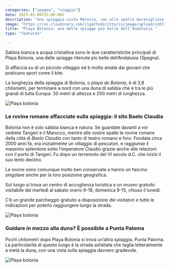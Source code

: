 ```yaml
---
categories: ["spagna", "viaggio"]
date: 2023-01-09T23:00:00Z
description: "Una spiaggia vista Marocco, con alle spalle meravigliose rovine romane. "
image: "https://res.cloudinary.com/ilgattodicitturin/image/upload/v1673346825/Articoli/IMG_4901_pnatcv.heic"
title: "Playa Bolonia: una delle spiagge più belle dell’Andalusia "
type: "featured"

---
```


Sabbia bianca e acqua cristallina sono le due caratteristiche principali di Playa Bolonia, una delle spiagge ritenute più belle dell’Andalusia (Spagna).

Si affaccia su di un piccolo villaggio ed è molto amata dai giovani che praticano sport come il kite.

La lunghezza della spiaggia di Bolonia, o _playa de Bolonia_, è di 3,8 chilometri, per terminare a nord con una duna di sabbia che è tra le più grandi di tutta Europa: 30 metri di altezza e 200 metri di lunghezza.

![Playa bolonia](https://res.cloudinary.com/ilgattodicitturin/image/upload/v1673346825/Articoli/IMG_4901_pnatcv.heic)

### **Le rovine romane affacciate sulla spiaggia: il sito Baelo Claudia**

Bolonia non è solo sabbia bianca e natura. Se guardate davanti a voi vedrete Tangeri e il Marocco, mentre alle vostre spalle le rovine romane della città di _Baelo Claudia_ con tanto di teatro romano e foro. Fondata circa 2000 anni fa, era inizialmente un villaggio di pescatori, e raggiunse il massimo splendore sotto l’imperatore Claudio grazie anche alle relazioni con il porto di Tangeri. Fu dopo un terremoto del VI secolo d.C. che iniziò il suo lento declino.

Le rovine sono comunque molto ben conservate e hanno un fascino singolare anche per la loro posizione geografica.

Sul luogo si trova un centro di accoglienza turistica e un museo gratuito visitabile dal martedì al sabato orario 9-18, domenica 9-15, chiuso il lunedì.

C’è un grande parcheggio gratuito a disposizione dei visitatori e tutte le indicazioni per poterlo raggiungere lungo la strada.

![Playa bolonia](https://res.cloudinary.com/ilgattodicitturin/image/upload/v1673346825/Articoli/IMG_4929_ulnwva.heic)

### **Guidare in mezzo alla duna? È possibile a Punta Paloma**

Pochi chilometri dopo Playa Bolonia si trova un’altra spiaggia, Punta Paloma. La particolarità di questo luogo è la strada asfaltata che taglia letteralmente a metà la duna, con una vista sulla spiaggia davvero gradevole.

![Playa bolonia](https://res.cloudinary.com/ilgattodicitturin/image/upload/v1673346825/Articoli/IMG_4951_vzb4it.heic)